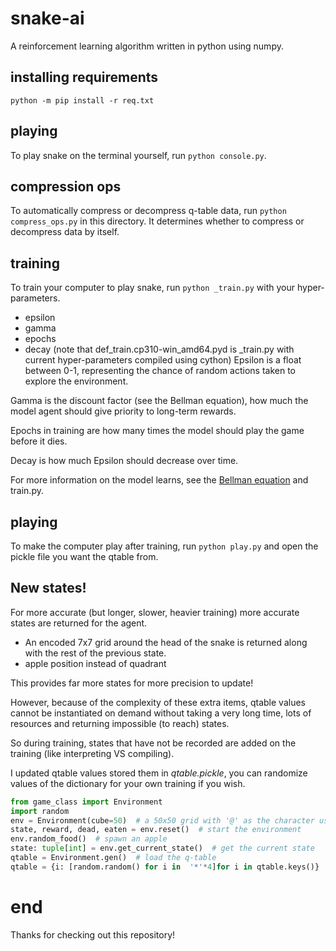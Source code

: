 # snake-ai
A reinforcement learning algorithm written in python using numpy.
## installing requirements
`python -m pip install -r req.txt`
## playing
To play snake on the terminal yourself, run `python console.py`.
## compression ops
To automatically compress or decompress q-table data, run `python compress_ops.py` in this directory. It determines whether to compress or decompress data by itself.
## training
To train your computer to play snake, run `python _train.py` with your hyper-parameters.
* epsilon
* gamma
* epochs
* decay
(note that def_train.cp310-win_amd64.pyd is _train.py with current hyper-parameters compiled using cython)
Epsilon is a float between 0-1, representing the chance of random actions taken to explore the environment.

Gamma is the discount factor (see the Bellman equation), how much the model agent should give priority to long-term rewards.

Epochs in training are how many times the model should play the game before it dies.

Decay is how much Epsilon should decrease over time.

For more information on the model learns, see the [Bellman equation](https://en.wikipedia.org/wiki/Bellman_equation) and train.py.

## playing
To make the computer play after training, run `python play.py` and open the pickle file you want the qtable from.
## New states!
For more accurate (but longer, slower, heavier training) more accurate states are returned for the agent.
* An encoded 7x7 grid around the head of the snake is returned along with the rest of the previous state.
* apple position instead of quadrant

This provides far more states for more precision to update!

However, because of the complexity of these extra items, qtable values cannot be instantiated on demand without taking a very long time, lots of resources and returning impossible (to reach) states.

So during training, states that have not be recorded are added on the training (like interpreting VS compiling).

I updated qtable values stored them in *qtable.pickle*, you can randomize values of the dictionary for your own training if you wish.
```python
from game_class import Environment
import random
env = Environment(cube=50)  # a 50x50 grid with '@' as the character used.
state, reward, dead, eaten = env.reset()  # start the environment
env.random_food()  # spawn an apple
state: tuple[int] = env.get_current_state()  # get the current state
qtable = Environment.gen()  # load the q-table
qtable = {i: [random.random() for i in  '*'*4]for i in qtable.keys()}  # randomize qtable values
```
# end
Thanks for checking out this repository!
